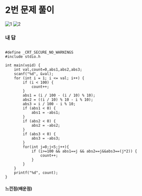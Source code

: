# 2번 문제 풀이
![1](https://user-images.githubusercontent.com/81015704/118831645-e64be380-b8fa-11eb-94d2-09e870d8407d.png)
![2](https://user-images.githubusercontent.com/81015704/118831649-e6e47a00-b8fa-11eb-90c3-1bee04d3fac2.png)


### 내 답
<pre><code>
#define _CRT_SECURE_NO_WARNINGS
#include stdio.h

int main(void) {
	int val,count=0,abs1,abs2,abs3;
	scanf("%d", &val);
	for (int i = 1; i <= val; i++) {
		if (i < 100) {
			count++;
		}
		abs1 = (i / 100 - (i / 10) % 10);
		abs2 = ((i / 10) % 10 - i % 10);
		abs3 = i / 100 - i % 10;
		if (abs1 < 0) {
			abs1 = -abs1;
		}
		if (abs2 < 0) {
			abs2 = -abs2;
		}
		if (abs3 < 0) {
			abs3 = -abs3;
		}
		for(int j=0;j<5;j++){
			if (i>=100 && abs1==j && abs2==j&&abs3==(j*2)) {
				count++;
			}
		}
	}
	printf("%d", count);
}
</code></pre>


#### 느낀점(배운점)
